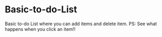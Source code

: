 # Basic-to-do-List
Basic to-do List where you can add items and delete item. PS: See what happens when you click an item!!
